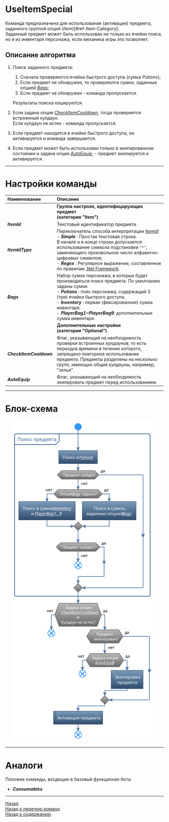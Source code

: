 # **UseItemSpecial**

Команда предназначена для использования (активации) предмета, заданного группой опций (*Item*)[#ref-Item-Category].  
Заданный предмет может быть использован не только из ячейки пояса, но и из инвентаря персонажа, если механика игры это позволяет.

## **Описание алгоритма**

1. Поиск заданного предмета:
   1. Сначала проверяются ячейки быстрого доступа (сумка *Potions*);
   2. Если предмет не обнаружен, то проверяются сумки, заданные опцией [*Bags*](#ref-Bags);
   3. Если предмет не обнаружен - команда пропускается.  
   
   Результаты поиска кэшируются.
2. Если задана опция [*CheckItemCooldown*](#ref-CheckItemCooldown), тогда проверяется встроенный кулдаун.  
   Если кулдаун не истек - команда пропускается.
3. Если предмет находится в ячейке быстрого доступа, он активируется и команда завершается.
4. Если предмет может быть использован только в экипированном состоянии и задана опция [*AutoEquip*](#ref-AutoEquip), - предмет экипируется и активируется.   

---

# **Настройки команды**

| **Наименование** | **Описание** 
|:-----------------|:-------------
||<a name ="ref-Item-Category"></a>**Группа настроек, идентифицирующих предмет<br/>(категория "Item")**
|<a name ="ref-ItemId">***ItemId***</a> | Текстовый идентификатор предмета.
|<a name ="ref-ItemIdType">***ItemIdType***</a> | Переключатель способа интерпретации [*ItemId*](#ref-ItemId):<br/>- ***Simple*** : Простая текстовая строка. <br/>В начале и в конце строки допускается использование символа подстановки ``"*"``, заменяющего произвольное число алфавитно-цифровых символов;<br/>- ***Regex*** : Регулярное выражение, составленное по правилам [.Net Framework](https://docs.microsoft.com/ru-ru/dotnet/standard/base-types/regular-expressions).
|<a name ="ref-Bags">***Bags***</a> | Набор сумок персонажа, в которых будет производиться поиск предмета. По умолчанию заданы сумки:<br/>- ***Potions*** : пояс персонажа, содержащий 3 (три) ячейки быстрого доступа.<br/>- ***Inventory*** : первая (фиксированная) сумка инвентаря.<br/>- ***PlayerBag1~PlayerBag9***: дополнительные сумки инвентаря.
||<a name ="ref-Optional-Category"></a>**Дополнительные настройки<br/>(категория "Optional")**
|<a name ="ref-CheckItemCooldown">***CheckItemCooldown***</a> | Флаг, указывающий на необходимость проверки встроенных *кулдаунов*, то есть периодов времени в течение которого, запрещено повторное использование предмета. Предметы разделены на несколько групп, имеющих общие *кулдауны*, например, "зелья".
|<a name ="ref-AutoEquip">***AutoEquip***</a> | Флаг, указывающий на необходимость экипировать предмет перед использованием.


---

# **Блок-схема**
<p align="center"><img src="diagrams/UseItemSpecial-RU.svg"></p>

---

# **Аналоги**

Похожие команды, входящие в базовый функционал бота:
- ***Consumables***

---

<a href="javascript:history.back()">Назад</a>  
[Назад к перечню команд](../EntityTools-UccExtensions-RU.md#ref-Actions)  
[Назад к содержанию](../../index.md)